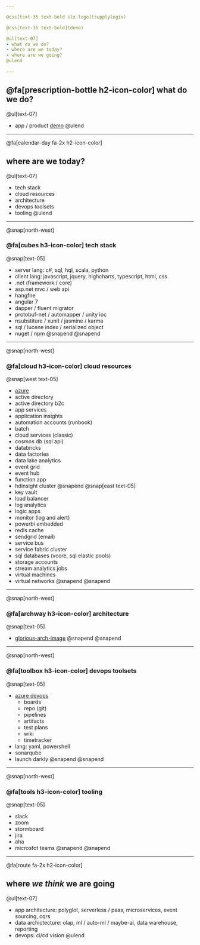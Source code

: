 ```yaml
---

@css[text-35 text-bold slx-logo](supplylogix)

@css[text-35 text-bold](demo)

@ul[text-07]
- what do we do?
- where are we today?
- where are we going?
@ulend

---
```


## @fa[prescription-bottle h2-icon-color] what do we do?
@ul[text-07]
- app / product [demo](https://qa.supplylogix.com)
@ulend

---

@fa[calendar-day fa-2x h2-icon-color]
## where are we today?
@ul[text-07]
- tech stack
- cloud resources
- architecture
- devops toolsets
- tooling
@ulend

---

@snap[north-west]
### @fa[cubes h3-icon-color] tech stack
@snap[text-05]
- server lang: c#, sql, hql, scala, python
- client lang: javascript, jquery, highcharts, typescript, html, css
- .net (framework / core)
- asp.net mvc / web api
- hangfire
- angular 7
- dapper / fluent migrator
- protobuf-net / automapper / unity ioc
- nsubstiture / xunit / jasmine / karma
- sql / lucene index / serialized object
- nuget / npm
@snapend
@snapend

---

@snap[north-west]
### @fa[cloud h3-icon-color] cloud resources
@snap[west text-05]
- [azure](https://portal.azure.com)
- active directory
- active directory b2c
- app services
- application insights
- automation accounts (runbook)
- batch
- cloud services (classic)
- cosmos db (sql api)
- databricks
- data factories
- data lake analytics
- event grid
- event hub
- function app
- hdinsight cluster
@snapend
@snap[east text-05]
- key vault
- load balancer
- log analytics
- logic apps
- monitor (log and alert)
- powerbi embedded
- redis cache
- sendgrid (email)
- service bus
- service fabric cluster
- sql databases (vcore, sql elastic pools)
- storage accounts
- stream analytics jobs
- virtual machines
- virtual networks
@snapend
@snapend

---

@snap[north-west]
### @fa[archway h3-icon-color] architecture
@snap[text-05]
- [glorious-arch-image](https://dev.azure.com/supplylogix/Internal/_git/InterviewProject?path=%2Finterview-questions%2Fslx-architecture.pdf&version=GBmaster)
@snapend
@snapend

---

@snap[north-west]
### @fa[toolbox h3-icon-color] devops toolsets
@snap[text-05]
- [azure devops](https://dev.azure.com/supplylogix)
  - boards
  - repo (git)
  - pipelines
  - artifacts
  - test plans
  - wiki
  - timetracker
- lang: yaml, powershell
- sonarqube
- launch darkly
@snapend
@snapend

---

@snap[north-west]
### @fa[tools h3-icon-color] tooling
@snap[text-05]
- slack
- zoom
- stormboard
- jira
- aha
- microsfot teams
@snapend
@snapend

---

@fa[route fa-2x h2-icon-color]
## where _we think_ we are going
@ul[text-07]
- app architecture: polyglot, serverless / paas, microservices, event sourcing, cqrs
- data archictecture: olap, ml / auto-ml / maybe-ai, data warehouse, reporting
- devops: ci/cd vision
@ulend
